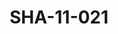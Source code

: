---
pid: SHA-11-021
title: SHA-11-021
language: en
collection: Sharhabil Ahmed
original_label: 
rights: Sharhabil Ahmed
location_of_original: Sharhabil Ahmed
photographer_or_studio: 
scanned_from: photograph 11.4 by 18.1
_date: '1966'
location: Ethiopia, Addis Ababa
description: Group of soldiers
additional_notes: 
permission_display: 'yes'
on_server: 'no'
on_website: 'no'
permalink: /photopages/en/SHA-11-021.html
layout: photo-page
---